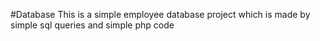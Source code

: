 #Database
This is a simple employee database project which is made by simple sql queries and simple php code

